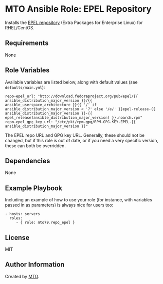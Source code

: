 MTO Ansible Role: EPEL Repository
=========

Installs the [EPEL repository](https://fedoraproject.org/wiki/EPEL) (Extra Packages for Enterprise Linux) for RHEL/CentOS.

Requirements
------------

None

Role Variables
--------------

Available variables are listed below, along with default values (see `defaults/main.yml`):

    repo-epel_url: "http://download.fedoraproject.org/pub/epel/{{ ansible_distribution_major_version }}/{{ ansible_userspace_architecture }}{{ '/' if ansible_distribution_major_version < '7' else '/e/' }}epel-release-{{ ansible_distribution_major_version }}-{{ epel_release[ansible_distribution_major_version] }}.noarch.rpm"
    repo-epel_gpg_key_url: "/etc/pki/rpm-gpg/RPM-GPG-KEY-EPEL-{{ ansible_distribution_major_version }}"

The EPEL repo URL and GPG key URL. Generally, these should not be changed, but if this role is out of date, or if you need a very specific version, these can both be overridden.


Dependencies
------------

None

Example Playbook
----------------

Including an example of how to use your role (for instance, with variables passed in as parameters) is always nice for users too:

    - hosts: servers
      roles:
         - { role: mto79.repo_epel }

License
-------

MIT

Author Information
------------------

Created by [MTO](https://www.mto.nu/).
